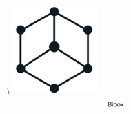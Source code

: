 \\
[![Bibox](/assets/token/bibox-150x150@2x.png)](https://www.bibox.com/exchange?coinPair=EOSDAC_ETH)
 <center>Bibox</center>